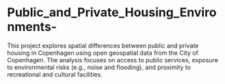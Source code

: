 # Public_and_Private_Housing_Environments-
This project explores spatial differences between public and private housing in Copenhagen using open geospatial data from the City of Copenhagen. The analysis focuses on access to public services, exposure to environmental risks (e.g., noise and flooding), and proximity to recreational and cultural facilities.
